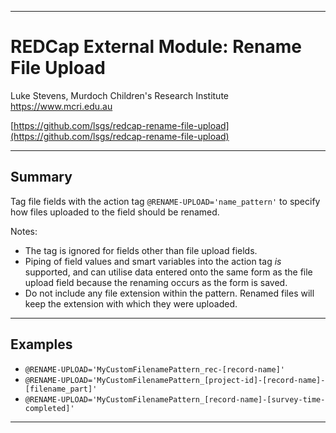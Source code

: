 ********************************************************************************
# REDCap External Module: Rename File Upload

Luke Stevens, Murdoch Children's Research Institute https://www.mcri.edu.au

[https://github.com/lsgs/redcap-rename-file-upload](https://github.com/lsgs/redcap-rename-file-upload)
********************************************************************************
## Summary

Tag file fields with the action tag `@RENAME-UPLOAD='name_pattern'` to specify how files uploaded to the field should be renamed.

Notes:
* The tag is ignored for fields other than file upload fields.
* Piping of field values and smart variables into the action tag *is* supported, and can utilise data entered onto the same form as the file upload field because the renaming occurs as the form is saved.
* Do not include any file extension within the pattern. Renamed files will keep the extension with which they were uploaded.

********************************************************************************
## Examples

* `@RENAME-UPLOAD='MyCustomFilenamePattern_rec-[record-name]'`
* `@RENAME-UPLOAD='MyCustomFilenamePattern_[project-id]-[record-name]-[filename_part]'`
* `@RENAME-UPLOAD='MyCustomFilenamePattern_[record-name]-[survey-time-completed]'`
********************************************************************************